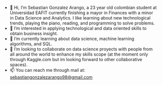 - 👋 Hi, I’m Sebastian Gonzalez Arango, a 23 year old colombian student at Universidad EAFIT currently finishing a mayor in Finances with a minor in Data Science and Analytics. I like learning about new technological trends, playing the piano, reading, and programming to solve problems.
- 👀 I’m interested in applying technological and data oriented skills to obtain business insight.
- 🌱 I’m currently learning about data science, machine learning algorithms, and SQL.
- 💞️ I’m looking to collaborate on data science proyects with people from all around the world to enhance my skills scope (at the moment only through Kaggle.com but im looking forward to other collaborative spaces).
- 📫 You can reach me through mail at: sebastiangonzalezarango98@gmail.com

<!---
SebastianGonzalezA98/SebastianGonzalezA98 is a ✨ special ✨ repository because its `README.md` (this file) appears on your GitHub profile.
You can click the Preview link to take a look at your changes.
--->

